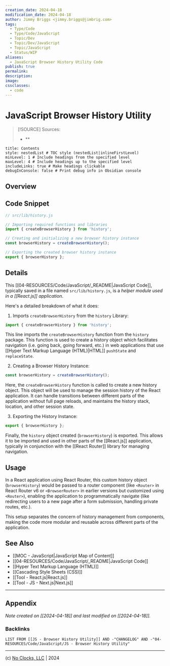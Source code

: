 ```yaml
---
creation_date: 2024-04-18
modification_date: 2024-04-18
author: Jimmy Briggs <jimmy.briggs@jimbrig.com>
tags:
  - Type/Code
  - Type/Code/JavaScript
  - Topic/Dev
  - Topic/Dev/JavaScript
  - Topic/JavaScript
  - Status/WIP
aliases:
  - JavaScript Browser History Utility Code
publish: true
permalink:
description:
image:
cssclasses:
  - code
---
```


# JavaScript Browser History Utility

> [!SOURCE] Sources:
> - **

```table-of-contents
title: Contents 
style: nestedList # TOC style (nestedList|inlineFirstLevel)
minLevel: 1 # Include headings from the specified level
maxLevel: 4 # Include headings up to the specified level
includeLinks: true # Make headings clickable
debugInConsole: false # Print debug info in Obsidian console
```

## Overview



## Code Snippet

```javascript
// src/lib/history.js

// Importing required functions and libraries
import { createBrowserHistory } from 'history';

// Creating and initializing a new browser history instance
const browserHistory = createBrowserHistory();

// Exporting the created browser history instance
export { browserHistory };
```

## Details

This [[04-RESOURCES/Code/JavaScript/_README|JavaScript Code]], typically saved in a file named `src/lib/history.js`, is a *helper module used in a [[React.js]] application*. 

Here's a detailed breakdown of what it does:

1. Imports `createBrowserHistory` from the `history` Library:

```javascript
import { createBrowserHistory } from 'history';
```

This line imports the `createBrowserHistory` function from the `history` package. This function is used to create a history object which facilitates navigation (i.e. going back, going forward, etc.) in web applications that use [[Hyper Text Markup Language (HTML)|HTML]] `pushState` and `replaceState`.

2. Creating a Browser History Instance:

```javascript
const browserHistory = createBrowserHistory();
```

Here, the `createBrowserHistory` function is called to create a new history object. This object will be used to manage the session history of the React application. It can handle transitions between different parts of the application without full page reloads, and maintains the history stack, location, and other session state.

3. Exporting the History Instance:

```javascript
export { browserHistory };
```

Finally, the `history` object created (`browserHistory`) is exported. This allows it to be imported and used in other parts of the [[React.js]] application, typically in conjunction with the [[React Router]] library for managing navigation.

## Usage

In a React application using React Router, this custom history object (`browserHistory`) would be passed to a router component (like `<Router>` in React Router v6 or `<BrowserRouter>` in earlier versions but customized using `<Router>`), enabling the application to programmatically navigate (like redirecting users to a new page after a form submission, handling private routes, etc.).

This setup separates the concern of history management from components, making the code more modular and reusable across different parts of the application.

## See Also

- [[MOC - JavaScript|JavaScript Map of Content]]
- [[04-RESOURCES/Code/JavaScript/_README|JavaScript Code]]
- [[Hyper Text Markup Language (HTML)]]
- [[Cascading Style Sheets (CSS)]]
- [[Tool - React.js|React.js]]
- [[Tool - JS - Next.js|Next.js]]

***

## Appendix

*Note created on [[2024-04-18]] and last modified on [[2024-04-18]].*

### Backlinks

```dataview
LIST FROM [[JS - Browser History Utility]] AND -"CHANGELOG" AND -"04-RESOURCES/Code/JavaScript/JS - Browser History Utility"
```

***

(c) [No Clocks, LLC](https://github.com/noclocks) | 2024